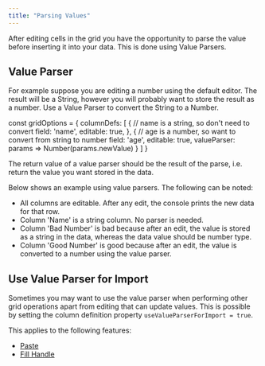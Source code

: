 ```yaml
---
title: "Parsing Values"
---
```


After editing cells in the grid you have the opportunity to parse the value before inserting it into your data. This is done using Value Parsers.

## Value Parser

For example suppose you are editing a number using the default editor. The result will be a String, however you will probably want to store the result as a number. Use a Value Parser to convert the String to a Number.

<snippet spaceBetweenProperties="true">
const gridOptions = {
    columnDefs: [
        {
            // name is a string, so don't need to convert
            field: 'name',
            editable: true,
        },
        {
            // age is a number, so want to convert from string to number
            field: 'age',
            editable: true,
            valueParser: params => Number(params.newValue)
        }
    ]
}
</snippet>

<api-documentation source='column-properties/properties.json' section="editing" names='["valueParser"]' ></api-documentation>

The return value of a value parser should be the result of the parse, i.e. return the value you want stored in the data.

Below shows an example using value parsers. The following can be noted:

- All columns are editable. After any edit, the console prints the new data for that row.
- Column 'Name' is a string column. No parser is needed.
- Column 'Bad Number' is bad because after an edit, the value is stored as a string in the data, whereas the data value should be number type.
- Column 'Good Number' is good because after an edit, the value is converted to a number using the value parser.

<grid-example title='Value Parsers' name='example-parsers' type='generated' options='{ "exampleHeight": 550 }'></grid-example>

## Use Value Parser for Import

Sometimes you may want to use the value parser when performing other grid operations apart from editing that can update values. This is possible by setting the column definition property `useValueParserForImport = true`.

<api-documentation source='column-properties/properties.json' section="editing" names='["useValueParserForImport"]' ></api-documentation>

This applies to the following features:
- [Paste](/clipboard/#processing-pasted-data)
- [Fill Handle](/range-selection-fill-handle/)
